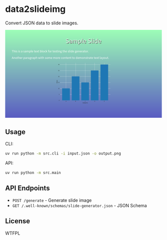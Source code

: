# data2slideimg

Convert JSON data to slide images.

![sample](docs/images/sample.png)

## Usage

CLI:
```bash
uv run python -m src.cli -i input.json -o output.png
```

API:
```bash
uv run python -m src.main
```

## API Endpoints

- `POST /generate` - Generate slide image
- `GET /.well-known/schemas/slide-generator.json` - JSON Schema

## License

WTFPL